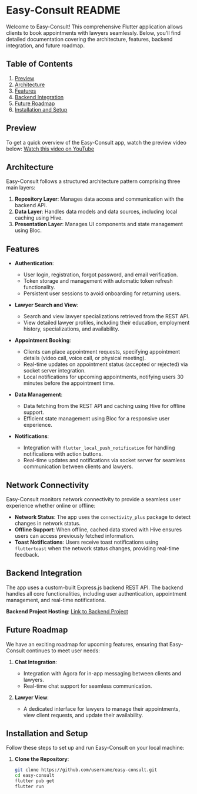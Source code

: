 # Easy-Consult README

Welcome to Easy-Consult! This comprehensive Flutter application allows clients to book appointments with lawyers seamlessly. Below, you'll find detailed documentation covering the architecture, features, backend integration, and future roadmap.

## Table of Contents
1. [Preview](#preview)
2. [Architecture](#architecture)
3. [Features](#features)
4. [Backend Integration](#backend-integration)
5. [Future Roadmap](#future-roadmap)
6. [Installation and Setup](#installation-and-setup)

## Preview

To get a quick overview of the Easy-Consult app, watch the preview video below:
[Watch this video on YouTube](https://www.youtube.com/watch?v=7uXYyreLLo4)

## Architecture

Easy-Consult follows a structured architecture pattern comprising three main layers:

1. **Repository Layer**: Manages data access and communication with the backend API.
2. **Data Layer**: Handles data models and data sources, including local caching using Hive.
3. **Presentation Layer**: Manages UI components and state management using Bloc.

## Features

- **Authentication**:
  - User login, registration, forgot password, and email verification.
  - Token storage and management with automatic token refresh functionality.
  - Persistent user sessions to avoid onboarding for returning users.

- **Lawyer Search and View**:
  - Search and view lawyer specializations retrieved from the REST API.
  - View detailed lawyer profiles, including their education, employment history, specializations, and availability.

- **Appointment Booking**:
  - Clients can place appointment requests, specifying appointment details (video call, voice call, or physical meeting).
  - Real-time updates on appointment status (accepted or rejected) via socket server integration.
  - Local notifications for upcoming appointments, notifying users 30 minutes before the appointment time.

- **Data Management**:
  - Data fetching from the REST API and caching using Hive for offline support.
  - Efficient state management using Bloc for a responsive user experience.

- **Notifications**:
  - Integration with `flutter_local_push_notification` for handling notifications with action buttons.
  - Real-time updates and notifications via socket server for seamless communication between clients and lawyers.

## Network Connectivity

Easy-Consult monitors network connectivity to provide a seamless user experience whether online or offline:

- **Network Status**: The app uses the `connectivity_plus` package to detect changes in network status.
- **Offline Support**: When offline, cached data stored with Hive ensures users can access previously fetched information.
- **Toast Notifications**: Users receive toast notifications using `fluttertoast` when the network status changes, providing real-time feedback.

## Backend Integration

The app uses a custom-built Express.js backend REST API. The backend handles all core functionalities, including user authentication, appointment management, and real-time notifications. 

**Backend Project Hosting**: [Link to Backend Project](https://github.com/username/backend-project)

## Future Roadmap

We have an exciting roadmap for upcoming features, ensuring that Easy-Consult continues to meet user needs:

1. **Chat Integration**:
   - Integration with Agora for in-app messaging between clients and lawyers.
   - Real-time chat support for seamless communication.

2. **Lawyer View**:
   - A dedicated interface for lawyers to manage their appointments, view client requests, and update their availability.



## Installation and Setup

Follow these steps to set up and run Easy-Consult on your local machine:

1. **Clone the Repository**:
   ```bash
   git clone https://github.com/username/easy-consult.git
   cd easy-consult
   flutter pub get
   flutter run
   ```

